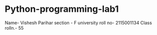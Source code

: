 # Python-programming-lab1
Name- Vishesh Parihar       section - F          university roll no- 2115001134            Class rolln.- 55
